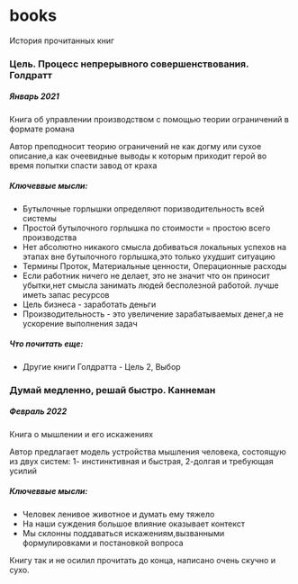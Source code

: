 # books
История прочитанных книг

### Цель. Процесс непрерывного совершенствования. Голдратт
##### Январь 2021
Книга об управлении производством с помощью теории ограничений в формате романа

Автор преподносит теорию ограничений не как догму или сухое описание,а как очеевидные выводы к которым приходит герой во время попытки спасти завод от краха

##### Ключеввые мысли:
-   Бутылочные горлышки определяют поризводительность всей системы
-   Простой бутылочного горлышка по стоимости = простою всего производства
-   Нет абсолютно никакого смысла добиваться локальных успехов на этапах вне бутылочного горлышка,это только ухудшит ситуацию
-   Термины Проток, Материальные ценности, Операционные расходы
-   Если работник ничего не делает, это не значит что он приносит убытки,нет смысла занимать людей бесполезной работой. лучше иметь запас ресурсов
-   Цель бизнеса - заработать деньги
-   Производительность - это увеличение зарабатываемых денег,а не ускорение выполнения задач

##### Что почитать еще:
-   Другие книги Голдратта - Цель 2, Выбор

### Думай медленно, решай быстро. Каннеман
##### Февраль 2022
Книга о мышлении и его искажениях

Автор предлагает модель устройства мышления человека, состоящую из двух систем: 1- инстинктивная и быстрая, 2-долгая и требующая усилий

##### Ключеввые мысли:
-  Человек ленивое животное и думать ему тяжело
-  На наши суждения большое влияние оказывает контекст
-  Мы склонны поддаваться искажениям,вызванными формулировками и постановкой вопроса

Книгу так и не осилил прочитать до конца, написано очень скучно и сухо.
